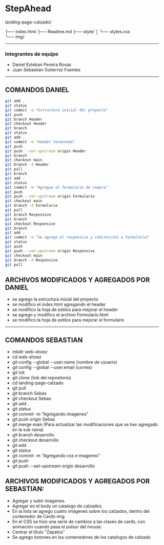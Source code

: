 # StepAhead
  

landing-page-calzado/
  

├── index.html
├── Readme.md
├── style/
│ └── styles.css  
└── img/

---
### Integrantes de equipo

- Daniel Esteban Pereira Rosas
- Juan Sebastian Gutierrez Fuentes

---
## COMANDOS DANIEL

```bash
git add .
git status
git commit -m "Estructura inicial del proyecto"
git push
git branch Header
git checkout Header
git branch
git status
git add .
git commit -m "Header terminado"
git push
git push --set-upstream origin Header
git branch
git checkout main
git branch -d Header
git pull
git branch
git add .
git status
git commit -m "Agregue el formulario de compra"
git push
git push --set-upstream origin Formulario
git checkout main
git branch -d Formulario
git pull
git branch Responsive
git branch
git checkout Responsive
git branch
git add .
git commit -m "Se agrego el responsive y redireccion a formulario"
git status
git push
git push --set-upstream origin Responsive
git checkout main
git branch -d Responsive
git pull


```
## ARCHIVOS MODIFICADOS Y AGREGADOS POR DANIEL

- se  agrego la estructura inicial del proyecto
- se modifico el index.html agregando el header
- se modifico la hoja de estilos para mejorar el header
- se agrego y modifico el archivo Formulario.html
- se modifico la hoja de estilos para mejorar el formulario

---
## COMANDOS SEBASTIAN
- mkdir web-shoez 
- cd web-shoez
- git config --global  --user.name (nombre de usuario)
- git config --global  --user.email (correo)
- git init 
- git clone (link del repositorio)
- cd landing-page-calzado
- git pull
-  git branch Sebas
- git checkout Sebas
- git add .
- git status
- git commit -m "Agregando imagenes"
- git push origin Sebas
-  git merge main (Para actualizar las modificaciones que se han agregado en la sub rama) 
- git branch desarrollo 
- git checkout desarrollo
- git add .
- git status
- git commit -m "Agregando css e imagenes"
- git push 
- git push --set-upstream origin desarrollo
##  ARCHIVOS MODIFICADOS Y AGREGADOS POR SEBASTIAN:
- Agregar y subir imágenes.
-  Agregar en el body un catalogo de calzados.
- En la lista se agrego cuatro imágenes sobre los calzados, dentro del contenedor de Cards-img.
- En el CSS se hizo una serie de cambios a las clases de cards, con animación cuando pasa el pulsor del mouse.
- Centrar el titulo "Zapatos"
- Se agrego botones en los contenedores de los catalogos de calzado